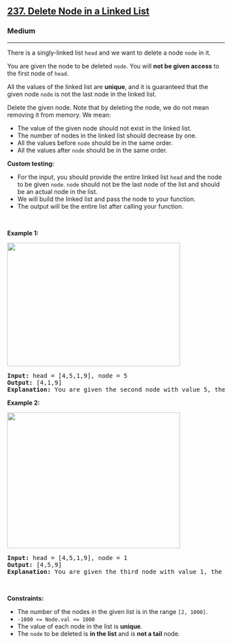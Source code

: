 <h2><a href="https://leetcode.com/problems/delete-node-in-a-linked-list/">237. Delete Node in a Linked List</a></h2><h3>Medium</h3><hr><div style="user-select: auto;"><p style="user-select: auto;">There is a singly-linked list <code style="user-select: auto;">head</code> and we want to delete a node <code style="user-select: auto;">node</code> in it.</p>

<p style="user-select: auto;">You are given the node to be deleted <code style="user-select: auto;">node</code>. You will <strong style="user-select: auto;">not be given access</strong> to the first node of <code style="user-select: auto;">head</code>.</p>

<p style="user-select: auto;">All the values of the linked list are <strong style="user-select: auto;">unique</strong>, and it is guaranteed that the given node <code style="user-select: auto;">node</code> is not the last node in the linked list.</p>

<p style="user-select: auto;">Delete the given node. Note that by deleting the node, we do not mean removing it from memory. We mean:</p>

<ul style="user-select: auto;">
	<li style="user-select: auto;">The value of the given node should not exist in the linked list.</li>
	<li style="user-select: auto;">The number of nodes in the linked list should decrease by one.</li>
	<li style="user-select: auto;">All the values before <code style="user-select: auto;">node</code> should be in the same order.</li>
	<li style="user-select: auto;">All the values after <code style="user-select: auto;">node</code> should be in the same order.</li>
</ul>

<p style="user-select: auto;"><strong style="user-select: auto;">Custom testing:</strong></p>

<ul style="user-select: auto;">
	<li style="user-select: auto;">For the input, you should provide the entire linked list <code style="user-select: auto;">head</code> and the node to be given <code style="user-select: auto;">node</code>. <code style="user-select: auto;">node</code> should not be the last node of the list and should be an actual node in the list.</li>
	<li style="user-select: auto;">We will build the linked list and pass the node to your function.</li>
	<li style="user-select: auto;">The output will be the entire list after calling your function.</li>
</ul>

<p style="user-select: auto;">&nbsp;</p>
<p style="user-select: auto;"><strong style="user-select: auto;">Example 1:</strong></p>
<img alt="" src="https://assets.leetcode.com/uploads/2020/09/01/node1.jpg" style="width: 400px; height: 286px; user-select: auto;">
<pre style="user-select: auto;"><strong style="user-select: auto;">Input:</strong> head = [4,5,1,9], node = 5
<strong style="user-select: auto;">Output:</strong> [4,1,9]
<strong style="user-select: auto;">Explanation: </strong>You are given the second node with value 5, the linked list should become 4 -&gt; 1 -&gt; 9 after calling your function.
</pre>

<p style="user-select: auto;"><strong style="user-select: auto;">Example 2:</strong></p>
<img alt="" src="https://assets.leetcode.com/uploads/2020/09/01/node2.jpg" style="width: 400px; height: 315px; user-select: auto;">
<pre style="user-select: auto;"><strong style="user-select: auto;">Input:</strong> head = [4,5,1,9], node = 1
<strong style="user-select: auto;">Output:</strong> [4,5,9]
<strong style="user-select: auto;">Explanation: </strong>You are given the third node with value 1, the linked list should become 4 -&gt; 5 -&gt; 9 after calling your function.
</pre>

<p style="user-select: auto;">&nbsp;</p>
<p style="user-select: auto;"><strong style="user-select: auto;">Constraints:</strong></p>

<ul style="user-select: auto;">
	<li style="user-select: auto;">The number of the nodes in the given list is in the range <code style="user-select: auto;">[2, 1000]</code>.</li>
	<li style="user-select: auto;"><code style="user-select: auto;">-1000 &lt;= Node.val &lt;= 1000</code></li>
	<li style="user-select: auto;">The value of each node in the list is <strong style="user-select: auto;">unique</strong>.</li>
	<li style="user-select: auto;">The <code style="user-select: auto;">node</code> to be deleted is <strong style="user-select: auto;">in the list</strong> and is <strong style="user-select: auto;">not a tail</strong> node.</li>
</ul>
</div>